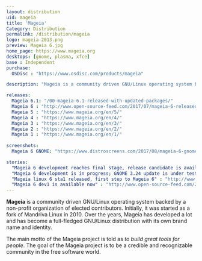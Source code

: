 ```yaml
---
layout: distribution
uid: mageia
title: 'Mageia'
Category: Distribution
permalink: /distribution/mageia
logo: mageia-2013.png
preview: Mageia 6.jpg
home_page: https://www.mageia.org
desktops: [gnome, plasma, xfce]
base : Independent
purchase:
  OSDisc : "https://www.osdisc.com/products/mageia"

description: "Mageia is a community driven GNU/Linux operating system backed by a non-profit organization of elected contributors. Releases, reviews and other updates on Mageia."

releases:
  Mageia 6.1: "/00-mageia-6.1-released-with-updated-packages/"
  Mageia 6 : "http://www.open-source-feed.com/2017/07/mageia-6-released-with-plasma-5-dnf-arm.html"
  Mageia 5 : "https://www.mageia.org/en/5/"
  Mageia 4 : "https://www.mageia.org/en/4/"
  Mageia 3 : "https://www.mageia.org/en/3/"
  Mageia 2 : "https://www.mageia.org/en/2/"
  Mageia 1 : "https://www.mageia.org/en/1/"
  
screenshots:
  Mageia 6 GNOME: "https://www.distroscreens.com/2017/08/mageia-6-gnome-edition-screenshots.html"

stories:
  "Mageia 6 development reaches final stage, release candidate is available now " : "http://www.open-source-feed.com/2017/05/mageia-6-development-reaches-final.html"
  "Mageia 6 development is in progress; GNOME 3.24 update is under testing" : "http://www.open-source-feed.com/2017/03/mageia-6-development-is-in-progress.html"
  "Mageia linux 6 sta1 released, first step to Mageia 6" : "http://www.open-source-feed.com/2016/07/mageia-linux-6-sta1-released-first-step.html"
  "Mageia 6 dev1 is available now" : "http://www.open-source-feed.com/2016/03/mageia-6-dev1-is-available-now.html"
---
```


**Mageia** is a community driven GNU/Linux operating system backed by a non-profit organization of elected contributors. Initially, it was started as a fork of Mandriva Linux in 2010. Over the years, Mageia has developed a lot and has become a full-fledged GNU/Linux distribution with its own brand name and identity.

The main motto of the Mageia project is told as *to build great tools for people*. The goal of the Mageia project is to be a credible and recognizable community in the free software world.
